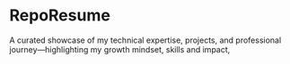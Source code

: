 # RepoResume
A curated showcase of my technical expertise, projects, and professional journey—highlighting my growth mindset, skills and impact,
